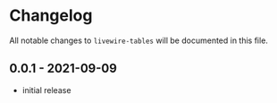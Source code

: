 # Changelog

All notable changes to `livewire-tables` will be documented in this file.

## 0.0.1 - 2021-09-09

- initial release
